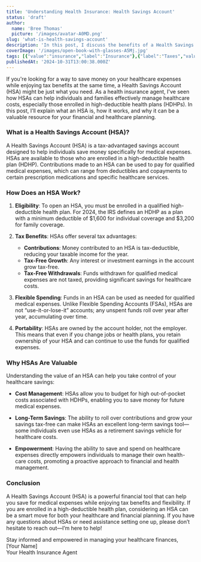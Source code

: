 ```yaml
---
title: 'Understanding Health Insurance: Health Savings Account'
status: 'draft'
author:
  name: 'Bree Thomas'
  picture: '/images/avatar-A0MD.png'
slug: 'what-is-health-savings-account'
description: 'In this post, I discuss the benefits of a Health Savings Account (HSA), emphasizing its value for individuals enrolled in high-deductible health plans. I highlight the tax advantages, including tax-deductible contributions, tax-free growth, and tax-free withdrawals for qualified medical expenses. Additionally, I cover the flexibility of HSAs, such as rollover capabilities and portability, and how they provide a proactive approach to managing healthcare costs and long-term savings.'
coverImage: '/images/open-book-with-glasses-A5Mj.jpg'
tags: [{"value":"insurance","label":"Insurance"},{"label":"Taxes","value":"taxes"},{"value":"definitions","label":"Definitions"},{"value":"terminology","label":"Terminology"}]
publishedAt: '2024-10-31T13:00:38.000Z'
---
```


If you're looking for a way to save money on your healthcare expenses while enjoying tax benefits at the same time, a Health Savings Account (HSA) might be just what you need. As a health insurance agent, I've seen how HSAs can help individuals and families effectively manage healthcare costs, especially those enrolled in high-deductible health plans (HDHPs). In this post, I’ll explain what an HSA is, how it works, and why it can be a valuable resource for your financial and healthcare planning.

### What is a Health Savings Account (HSA)?

A Health Savings Account (HSA) is a tax-advantaged savings account designed to help individuals save money specifically for medical expenses. HSAs are available to those who are enrolled in a high-deductible health plan (HDHP). Contributions made to an HSA can be used to pay for qualified medical expenses, which can range from deductibles and copayments to certain prescription medications and specific healthcare services.

### How Does an HSA Work?

1. **Eligibility**: To open an HSA, you must be enrolled in a qualified high-deductible health plan. For 2024, the IRS defines an HDHP as a plan with a minimum deductible of $1,600 for individual coverage and $3,200 for family coverage.

2. **Tax Benefits**: HSAs offer several tax advantages:

   - **Contributions**: Money contributed to an HSA is tax-deductible, reducing your taxable income for the year.
   - **Tax-Free Growth**: Any interest or investment earnings in the account grow tax-free.
   - **Tax-Free Withdrawals**: Funds withdrawn for qualified medical expenses are not taxed, providing significant savings for healthcare costs.

3. **Flexible Spending**: Funds in an HSA can be used as needed for qualified medical expenses. Unlike Flexible Spending Accounts (FSAs), HSAs are not “use-it-or-lose-it” accounts; any unspent funds roll over year after year, accumulating over time.

4. **Portability**: HSAs are owned by the account holder, not the employer. This means that even if you change jobs or health plans, you retain ownership of your HSA and can continue to use the funds for qualified expenses.

### Why HSAs Are Valuable

Understanding the value of an HSA can help you take control of your healthcare savings:

- **Cost Management**: HSAs allow you to budget for high out-of-pocket costs associated with HDHPs, enabling you to save money for future medical expenses.

- **Long-Term Savings**: The ability to roll over contributions and grow your savings tax-free can make HSAs an excellent long-term savings tool—some individuals even use HSAs as a retirement savings vehicle for healthcare costs.

- **Empowerment**: Having the ability to save and spend on healthcare expenses directly empowers individuals to manage their own health-care costs, promoting a proactive approach to financial and health management.

### Conclusion

A Health Savings Account (HSA) is a powerful financial tool that can help you save for medical expenses while enjoying tax benefits and flexibility. If you are enrolled in a high-deductible health plan, considering an HSA can be a smart move for both your healthcare and financial planning. If you have any questions about HSAs or need assistance setting one up, please don’t hesitate to reach out—I’m here to help!

Stay informed and empowered in managing your healthcare finances,\
\[Your Name\]\
Your Health Insurance Agent